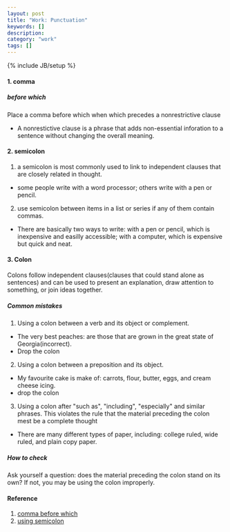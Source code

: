 ```yaml
---
layout: post
title: "Work: Punctuation"
keywords: []
description: 
category: "work"
tags: []
---
```

{% include JB/setup %}

#### 1. comma 
#####  before which 
Place a comma before which when which precedes a nonrestrictive clause
- A nonrestictive clause is a phrase that adds non-essential inforation to a
  sentence without changing the overall meaning.

#### 2. semicolon
1. a semicolon is most commonly used to link to independent clauses that are
   closely related in thought.
- some people write with a word processor; others write with a pen or pencil.

2. use semicolon between items in a list or series if any of them contain commas.
- There are basically two ways to write: with a pen or pencil, which is
  inexpensive and easilly accessible; with a computer, which is expensive but
  quick and neat.


#### 3. Colon
Colons follow independent clauses(clauses that could stand alone as sentences)
and can be used to present an explanation, draw attention to something, or join
ideas together.

##### Common mistakes
1. Using a colon between a verb and its object or complement.
- The very best peaches: are those that are grown in the great state of Georgia(incorrect).
- Drop the colon
2. Using a colon between a preposition and its object.
- My favourite cake is make of: carrots, flour, butter, eggs, and cream cheese icing.
- drop the colon
3. Using a colon after "such as", "including", "especially" and similar
   phrases. This violates the rule that the material preceding the colon mest be a complete thought
- There are many different types of paper, including: college ruled, wide ruled, and plain copy paper.

##### How to check
Ask yourself a question: does the material preceding the colon stand on its
own? If not, you may be using the colon improperly.



#### Reference
1. [comma before which](https://blog.inkforall.com/comma-before-which)
2. [using semicolon](https://writing.wisc.edu/handbook/grammarpunct/semicolons/#:~:text=A%20semicolon%20is%20most%20commonly,given%20equal%20position%20or%20rank.)

